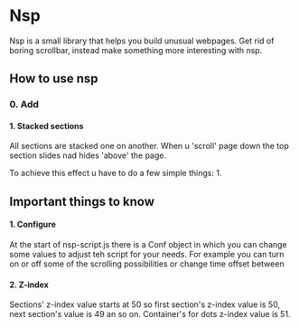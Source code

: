 # Nsp

Nsp is a small library that helps you build unusual webpages. Get rid of boring scrollbar, instead make something more interesting with nsp.

## How to use nsp

### 0. Add

#### 1. Stacked sections
All sections are stacked one on another. When u 'scroll' page down the top section slides nad hides 'above' the page.

To achieve this effect u have to do a few simple things:
1. 

## Important things to know

#### 1. Configure
At the start of nsp-script.js there is a Conf object in which you can change some values to adjust teh script for your needs. For example you can turn on or off some of the scrolling possibilities or change time offset between 

#### 2. Z-index
Sections' z-index value starts at 50 so first section's z-index value is 50, next section's value is 49 an so on. Container's for dots z-index value is 51.

